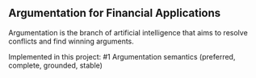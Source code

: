 ## Argumentation for Financial Applications
Argumentation is the branch of artificial intelligence that aims to resolve conflicts and find winning arguments. 

Implemented in this project:
 #1 Argumentation semantics (preferred, complete, grounded, stable)